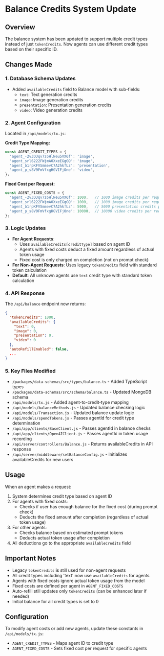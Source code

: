 # Balance Credits System Update

## Overview
The balance system has been updated to support multiple credit types instead of just `tokenCredits`. Now agents can use different credit types based on their specific ID.

## Changes Made

### 1. Database Schema Updates
- Added `availableCredits` field to Balance model with sub-fields:
  - `text`: Text generation credits
  - `image`: Image generation credits  
  - `presentation`: Presentation generation credits
  - `video`: Video generation credits

### 2. Agent Configuration
Located in `/api/models/tx.js`:

**Credit Type Mapping:**
```javascript
const AGENT_CREDIT_TYPES = {
  'agent_-2vJDJqv7zoHlNeu5VX6f': 'image',
  'agent_srl6222FWjmA0XxeEGgGQ': 'image',
  'agent_b1rpKFVSmmevC7A2hkfLz': 'presentation',
  'agent_p_s8V9FmVfxgHGVIFjOne': 'video',
};
```

**Fixed Cost per Request:**
```javascript
const AGENT_FIXED_COSTS = {
  'agent_-2vJDJqv7zoHlNeu5VX6f': 1000,   // 1000 image credits per request
  'agent_srl6222FWjmA0XxeEGgGQ': 1000,   // 1000 image credits per request
  'agent_b1rpKFVSmmevC7A2hkfLz': 5000,   // 5000 presentation credits per request
  'agent_p_s8V9FmVfxgHGVIFjOne': 10000,  // 10000 video credits per request
};
```

### 3. Logic Updates
- **For Agent Requests**: 
  - Uses `availableCredits[creditType]` based on agent ID
  - Agents with fixed costs deduct a fixed amount regardless of actual token usage
  - Fixed cost is only charged on completion (not on prompt check)
- **For Non-Agent Requests**: Uses legacy `tokenCredits` field with standard token calculation
- **Default**: All unknown agents use `text` credit type with standard token calculation

### 4. API Response
The `/api/balance` endpoint now returns:
```json
{
  "tokenCredits": 1000,
  "availableCredits": {
    "text": 0,
    "image": 0,
    "presentation": 0,
    "video": 0
  },
  "autoRefillEnabled": false,
  ...
}
```

### 5. Key Files Modified
- `/packages/data-schemas/src/types/balance.ts` - Added TypeScript types
- `/packages/data-schemas/src/schema/balance.ts` - Updated MongoDB schema
- `/api/models/tx.js` - Added agent-to-credit-type mapping
- `/api/models/balanceMethods.js` - Updated balance checking logic
- `/api/models/Transaction.js` - Updated balance update logic
- `/api/models/spendTokens.js` - Passes agentId for credit type determination
- `/api/app/clients/BaseClient.js` - Passes agentId in balance checks
- `/api/app/clients/OpenAIClient.js` - Passes agentId in token usage recording
- `/api/server/controllers/Balance.js` - Returns availableCredits in API response
- `/api/server/middleware/setBalanceConfig.js` - Initializes availableCredits for new users

## Usage
When an agent makes a request:
1. System determines credit type based on agent ID
2. For agents with fixed costs:
   - Checks if user has enough balance for the fixed cost (during prompt check)
   - Deducts the fixed amount after completion (regardless of actual token usage)
3. For other agents:
   - Checks balance based on estimated prompt tokens
   - Deducts actual token usage after completion
4. All deductions go to the appropriate `availableCredits` field

## Important Notes
- Legacy `tokenCredits` is still used for non-agent requests
- All credit types including 'text' now use `availableCredits` for agents
- Agents with fixed costs ignore actual token usage from the model
- Fixed costs are defined per agent in `AGENT_FIXED_COSTS` 
- Auto-refill still updates only `tokenCredits` (can be enhanced later if needed)
- Initial balance for all credit types is set to 0

## Configuration
To modify agent costs or add new agents, update these constants in `/api/models/tx.js`:
- `AGENT_CREDIT_TYPES` - Maps agent ID to credit type
- `AGENT_FIXED_COSTS` - Sets fixed cost per request for specific agents